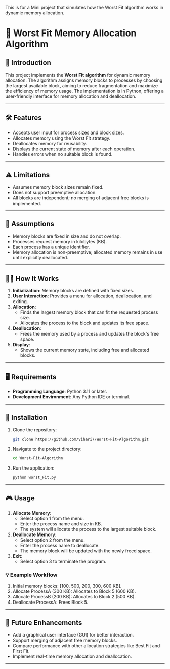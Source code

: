 This is for a Mini project that simulates how the Worst Fit  algorithm works in dynamic memory allocation. 

# 🌟 **Worst Fit Memory Allocation Algorithm**

## 📘 **Introduction**
This project implements the **Worst Fit algorithm** for dynamic memory allocation. The algorithm assigns memory blocks to processes by choosing the largest available block, aiming to reduce fragmentation and maximize the efficiency of memory usage. The implementation is in Python, offering a user-friendly interface for memory allocation and deallocation.

---

## 🛠️ **Features**
-  Accepts user input for process sizes and block sizes.
-  Allocates memory using the Worst Fit strategy.
-  Deallocates memory for reusability.
-  Displays the current state of memory after each operation.
-  Handles errors when no suitable block is found.

---

## ⚠️ **Limitations**
-  Assumes memory block sizes remain fixed.
-  Does not support preemptive allocation.
-  All blocks are independent; no merging of adjacent free blocks is implemented.

---

## 📜 **Assumptions**
-  Memory blocks are fixed in size and do not overlap.
-  Processes request memory in kilobytes (KB).
-  Each process has a unique identifier.
-  Memory allocation is non-preemptive; allocated memory remains in use until explicitly deallocated.

---

## 🧑‍💻 **How It Works**
1. **Initialization**: Memory blocks are defined with fixed sizes.
2. **User Interaction**: Provides a menu for allocation, deallocation, and exiting.
3. **Allocation**:
   -  Finds the largest memory block that can fit the requested process size.
   -  Allocates the process to the block and updates its free space.
4. **Deallocation**:
   -  Frees the memory used by a process and updates the block's free space.
5. **Display**:
   -  Shows the current memory state, including free and allocated blocks.

---

## 🖥️ **Requirements**
- **Programming Language**: Python 3.11 or later.
- **Development Environment**: Any Python IDE or terminal.

---

## 🚀 **Installation**
1. Clone the repository:
   ```bash
   git clone https://github.com/Vihari7/Worst-Fit-Algorithm.git
   ```
2. Navigate to the project directory:
   ```bash
   cd Worst-Fit-Algorithm
   ```
3. Run the application:
   ```bash
   python worst_Fit.py  
   ```

---

## 🎮 **Usage**
1. **Allocate Memory**:
   - Select option 1 from the menu.
   - Enter the process name and size in KB.
   - The system will allocate the process to the largest suitable block.
2. **Deallocate Memory**:
   - Select option 2 from the menu.
   - Enter the process name to deallocate.
   - The memory block will be updated with the newly freed space.
3. **Exit**:
   - Select option 3 to terminate the program.

### 💡 Example Workflow
1. Initial memory blocks: [100, 500, 200, 300, 600 KB].
2. Allocate ProcessA (300 KB): Allocates to Block 5 (600 KB).
3. Allocate ProcessB (200 KB): Allocates to Block 2 (500 KB).
4. Deallocate ProcessA: Frees Block 5.

---

## 🔮 **Future Enhancements**
- Add a graphical user interface (GUI) for better interaction.
- Support merging of adjacent free memory blocks.
- Compare performance with other allocation strategies like Best Fit and First Fit.
- Implement real-time memory allocation and deallocation.

---
